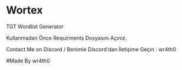 # Wortex
TGT Wordlist Generator

Kullanmadan Önce Requirments Dosyasını Açınız.

Contact Me on Discord / Benimle Discord'dan İletişime Geçin : wr4th0

#Made By wr4th0
